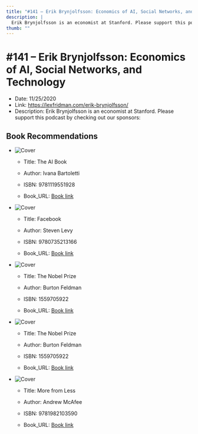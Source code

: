 ```yaml
---
title: "#141 – Erik Brynjolfsson: Economics of AI, Social Networks, and Technology"
description: |
  Erik Brynjolfsson is an economist at Stanford. Please support this podcast by checking out our sponsors:"
thumb: ""
---
```


# #141 – Erik Brynjolfsson: Economics of AI, Social Networks, and Technology

  - Date: 11/25/2020
  - Link: https://lexfridman.com/erik-brynjolfsson/
  - Description: Erik Brynjolfsson is an economist at Stanford. Please support this podcast by checking out our sponsors:

## Book Recommendations

  - ![Cover](http://books.google.com/books/content?id=QSrfDwAAQBAJ&printsec=frontcover&img=1&zoom=1&edge=curl&source=gbs_api
)
     - Title: The AI Book

    - Author: Ivana Bartoletti

    - ISBN: 9781119551928

    - Book_URL: [Book link](https://play.google.com/store/books/details?id=QSrfDwAAQBAJ
)


  - ![Cover](http://books.google.com/books/content?id=Jk-iDwAAQBAJ&printsec=frontcover&img=1&zoom=1&edge=curl&source=gbs_api
)
     - Title: Facebook

    - Author: Steven Levy

    - ISBN: 9780735213166

    - Book_URL: [Book link](https://play.google.com/store/books/details?id=Jk-iDwAAQBAJ
)


  - ![Cover](http://books.google.com/books/content?id=xnckeeTICn0C&printsec=frontcover&img=1&zoom=1&edge=curl&source=gbs_api
)
     - Title: The Nobel Prize

    - Author: Burton Feldman

    - ISBN: 1559705922

    - Book_URL: [Book link](https://books.google.com/books/about/The_Nobel_Prize.html?hl=&id=xnckeeTICn0C
)


  - ![Cover](http://books.google.com/books/content?id=xnckeeTICn0C&printsec=frontcover&img=1&zoom=1&edge=curl&source=gbs_api
)
     - Title: The Nobel Prize

    - Author: Burton Feldman

    - ISBN: 1559705922

    - Book_URL: [Book link](https://books.google.com/books/about/The_Nobel_Prize.html?hl=&id=xnckeeTICn0C
)


  - ![Cover](http://books.google.com/books/content?id=C1yKDwAAQBAJ&printsec=frontcover&img=1&zoom=1&edge=curl&source=gbs_api
)
     - Title: More from Less

    - Author: Andrew McAfee

    - ISBN: 9781982103590

    - Book_URL: [Book link](https://play.google.com/store/books/details?id=C1yKDwAAQBAJ
)


